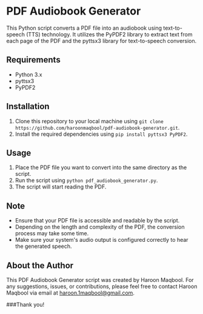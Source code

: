 # PDF Audiobook Generator

This Python script converts a PDF file into an audiobook using text-to-speech (TTS) technology. It utilizes the PyPDF2 library to extract text from each page of the PDF and the pyttsx3 library for text-to-speech conversion.

## Requirements
- Python 3.x
- pyttsx3
- PyPDF2

## Installation
1. Clone this repository to your local machine using `git clone https://github.com/haroonmaqbool/pdf-audiobook-generator.git`.
2. Install the required dependencies using `pip install pyttsx3 PyPDF2`.

## Usage
1. Place the PDF file you want to convert into the same directory as the script.
3. Run the script using `python pdf_audiobook_generator.py`.
4. The script will start reading the PDF.

## Note
- Ensure that your PDF file is accessible and readable by the script.
- Depending on the length and complexity of the PDF, the conversion process may take some time.
- Make sure your system's audio output is configured correctly to hear the generated speech.

## About the Author
This PDF Audiobook Generator script was created by Haroon Maqbool. For any suggestions, issues, or contributions, please feel free to contact Haroon Maqbool via email at [haroon.1maqbool@gmail.com](mailto:haroon.1maqbool@gmail.com).

###Thank you!

